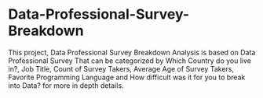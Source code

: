 # Data-Professional-Survey-Breakdown
This project, Data Professional Survey Breakdown Analysis is based on Data Professional Survey That can be categorized by Which Country do you live in?, Job Title, Count of Survey Takers, Average Age of Survey Takers, Favorite Programming Language and How difficult was it for you to break into Data?  for more in depth details.
